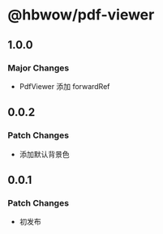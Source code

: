 # @hbwow/pdf-viewer

## 1.0.0

### Major Changes

- PdfViewer 添加 forwardRef

## 0.0.2

### Patch Changes

- 添加默认背景色

## 0.0.1

### Patch Changes

- 初发布

